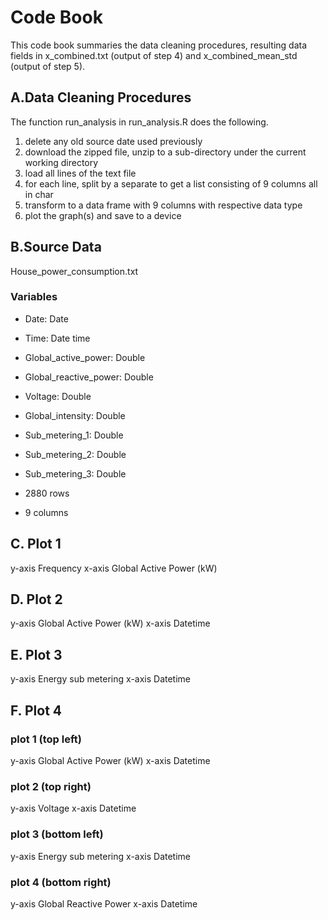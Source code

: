 # Code BookThis code book summaries the data cleaning procedures, resulting data fields in x_combined.txt (output of step 4) and x_combined_mean_std (output of step 5).## A.Data Cleaning Procedures

The function run_analysis in run_analysis.R does the following.

1. delete any old source date used previously
2. download the zipped file, unzip to a sub-directory under the current working directory
3. load all lines of the text file
4. for each line, split by a separate to get a list consisting of 9 columns all in char
5. transform to a data frame with 9 columns with respective data type
6. plot the graph(s) and save to a device
## B.Source Data

House_power_consumption.txt### Variables* Date:			Date
* Time:			Date time
* Global_active_power: 	Double
* Global_reactive_power: 	Double
* Voltage: 		Double
* Global_intensity:	Double
* Sub_metering_1: 	Double
* Sub_metering_2: 	Double
* Sub_metering_3: 	Double

* 2880 rows
* 9 columns
## C. Plot 1
y-axis			Frequency
x-axis			Global Active Power (kW)

## D. Plot 2
y-axis			Global Active Power (kW)
x-axis			Datetime

## E. Plot 3
y-axis			Energy sub metering
x-axis			Datetime

## F. Plot 4
### plot 1 (top left)
y-axis			Global Active Power (kW)
x-axis			Datetime

### plot 2 (top right)
y-axis			Voltage
x-axis			Datetime

### plot 3 (bottom left)
y-axis			Energy sub metering
x-axis			Datetime

### plot 4 (bottom right)
y-axis			Global Reactive Power
x-axis			Datetime

